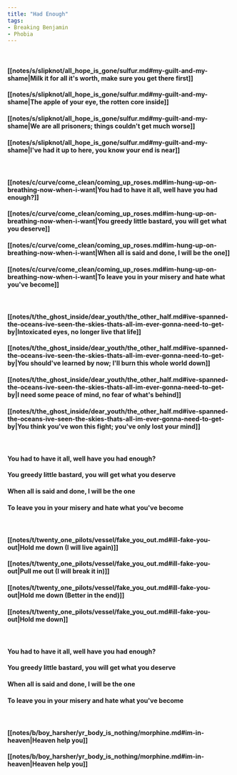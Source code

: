 ```yaml
---
title: "Had Enough"
tags:
- Breaking Benjamin
- Phobia
---
```

&nbsp;
#### [[notes/s/slipknot/all_hope_is_gone/sulfur.md#my-guilt-and-my-shame|Milk it for all it's worth, make sure you get there first]]
#### [[notes/s/slipknot/all_hope_is_gone/sulfur.md#my-guilt-and-my-shame|The apple of your eye, the rotten core inside]]
#### [[notes/s/slipknot/all_hope_is_gone/sulfur.md#my-guilt-and-my-shame|We are all prisoners; things couldn't get much worse]]
#### [[notes/s/slipknot/all_hope_is_gone/sulfur.md#my-guilt-and-my-shame|I've had it up to here, you know your end is near]]
&nbsp;
#### [[notes/c/curve/come_clean/coming_up_roses.md#im-hung-up-on-breathing-now-when-i-want|You had to have it all, well have you had enough?]]
#### [[notes/c/curve/come_clean/coming_up_roses.md#im-hung-up-on-breathing-now-when-i-want|You greedy little bastard, you will get what you deserve]]
#### [[notes/c/curve/come_clean/coming_up_roses.md#im-hung-up-on-breathing-now-when-i-want|When all is said and done, I will be the one]]
#### [[notes/c/curve/come_clean/coming_up_roses.md#im-hung-up-on-breathing-now-when-i-want|To leave you in your misery and hate what you've become]]
&nbsp;
#### [[notes/t/the_ghost_inside/dear_youth/the_other_half.md#ive-spanned-the-oceans-ive-seen-the-skies-thats-all-im-ever-gonna-need-to-get-by|Intoxicated eyes, no longer live that life]]
#### [[notes/t/the_ghost_inside/dear_youth/the_other_half.md#ive-spanned-the-oceans-ive-seen-the-skies-thats-all-im-ever-gonna-need-to-get-by|You should've learned by now; I'll burn this whole world down]]
#### [[notes/t/the_ghost_inside/dear_youth/the_other_half.md#ive-spanned-the-oceans-ive-seen-the-skies-thats-all-im-ever-gonna-need-to-get-by|I need some peace of mind, no fear of what's behind]]
#### [[notes/t/the_ghost_inside/dear_youth/the_other_half.md#ive-spanned-the-oceans-ive-seen-the-skies-thats-all-im-ever-gonna-need-to-get-by|You think you've won this fight; you've only lost your mind]]
&nbsp;
#### You had to have it all, well have you had enough?
#### You greedy little bastard, you will get what you deserve
#### When all is said and done, I will be the one
#### To leave you in your misery and hate what you've become
&nbsp;
#### [[notes/t/twenty_one_pilots/vessel/fake_you_out.md#ill-fake-you-out|Hold me down (I will live again)]]
#### [[notes/t/twenty_one_pilots/vessel/fake_you_out.md#ill-fake-you-out|Pull me out (I will break it in)]]
#### [[notes/t/twenty_one_pilots/vessel/fake_you_out.md#ill-fake-you-out|Hold me down (Better in the end)]]
#### [[notes/t/twenty_one_pilots/vessel/fake_you_out.md#ill-fake-you-out|Hold me down]]
&nbsp;
#### You had to have it all, well have you had enough?
#### You greedy little bastard, you will get what you deserve
#### When all is said and done, I will be the one
#### To leave you in your misery and hate what you've become
&nbsp;
#### [[notes/b/boy_harsher/yr_body_is_nothing/morphine.md#im-in-heaven|Heaven help you]]
#### [[notes/b/boy_harsher/yr_body_is_nothing/morphine.md#im-in-heaven|Heaven help you]]
